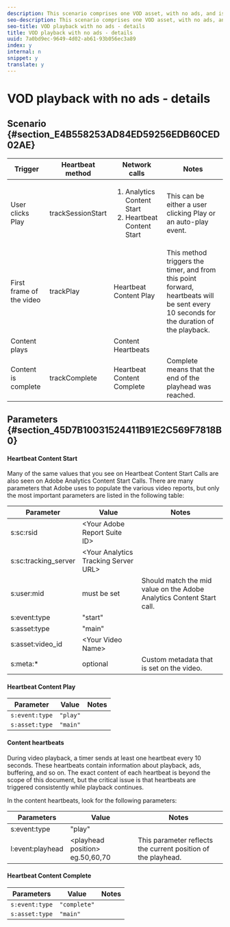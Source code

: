 ```yaml
---
description: This scenario comprises one VOD asset, with no ads, and is played once from beginning to end.
seo-description: This scenario comprises one VOD asset, with no ads, and is played once from beginning to end.
seo-title: VOD playback with no ads - details
title: VOD playback with no ads - details
uuid: 7a0bd9ec-9649-4d02-ab61-93b056ec3a89
index: y
internal: n
snippet: y
translate: y
---
```


# VOD playback with no ads - details


## Scenario {#section_E4B558253AD84ED59256EDB60CED02AE}


<table id="table_650DCE0B482249FFB01CCE36F2DCF259"> 
 <thead> 
  <tr> 
   <th colname="col1" class="entry">Trigger</th> 
   <th colname="col2" class="entry">Heartbeat method</th> 
   <th colname="col3" class="entry">Network calls</th> 
   <th colname="col4" class="entry">Notes</th> 
  </tr>
 </thead>
 <tbody> 
  <tr> 
   <td colname="col1">User clicks <span class="uicontrol">Play</span> </td> 
   <td colname="col2"><span class="codeph">trackSessionStart</span> </td> 
   <td colname="col3"> 
    <ol id="ol_94E8B596F0134291AEAF8AEE7BA328FC"> 
     <li id="li_EAC4DBC95F2A427B91B10FB62655C56F"><span class="codeph">Analytics Content Start</span> </li> 
     <li id="li_E9FAF09FFB934BC6880BA9DEABB1D00F"><span class="codeph">Heartbeat Content Start</span> </li> 
    </ol> </td> 
   <td colname="col4">This can be either a user clicking Play or an auto-play event.</td> 
  </tr> 
  <tr> 
   <td colname="col1">First frame of the video</td> 
   <td colname="col2"><span class="codeph">trackPlay</span> </td> 
   <td colname="col3"><span class="codeph">Heartbeat Content Play</span> </td> 
   <td colname="col4">This method triggers the timer, and from this point forward, heartbeats will be sent every 10 seconds for the duration of the playback.</td> 
  </tr> 
  <tr> 
   <td colname="col1">Content plays</td> 
   <td colname="col2"> </td> 
   <td colname="col3"><span class="codeph">Content Heartbeats</span> </td> 
   <td colname="col4"> </td> 
  </tr> 
  <tr> 
   <td colname="col1">Content is complete</td> 
   <td colname="col2"><span class="codeph">trackComplete</span> </td> 
   <td colname="col3"><span class="codeph">Heartbeat Content Complete</span> </td> 
   <td colname="col4"><span class="codeph">Complete</span> means that the end of the playhead was reached. </td> 
  </tr> 
 </tbody> 
</table>


## Parameters {#section_45D7B10031524411B91E2C569F7818B0}


#### Heartbeat Content Start
<table id="table_A74CD93A863B4BD892CAA92646428F17">  
 <desc> 
  <p>Many of the same values that you see on Heartbeat Content Start Calls are also seen on Adobe Analytics <span class="codeph">Content Start</span> Calls. There are many parameters that Adobe uses to populate the various video reports, but only the most important parameters are listed in the following table: </p> 
 </desc> 
 <thead> 
  <tr> 
   <th colname="col1" class="entry">Parameter</th> 
   <th colname="col2" class="entry">Value</th> 
   <th colname="col3" class="entry">Notes</th> 
  </tr>
 </thead>
 <tbody> 
  <tr> 
   <td colname="col1"><span class="codeph">s:sc:rsid</span> </td> 
   <td colname="col2">&lt;Your Adobe Report Suite ID&gt;</td> 
   <td colname="col3"> </td> 
  </tr> 
  <tr> 
   <td colname="col1"><span class="codeph">s:sc:tracking_server</span> </td> 
   <td colname="col2">&lt;Your Analytics Tracking Server URL&gt;</td> 
   <td colname="col3"> </td> 
  </tr> 
  <tr> 
   <td colname="col1"><span class="codeph">s:user:mid</span> </td> 
   <td colname="col2">must be set</td> 
   <td colname="col3">Should match the mid value on the <span class="codeph">Adobe Analytics Content Start</span> call. </td> 
  </tr> 
  <tr> 
   <td colname="col1"><span class="codeph">s:event:type</span> </td> 
   <td colname="col2"><span class="codeph">"start"</span> </td> 
   <td colname="col3"> </td> 
  </tr> 
  <tr> 
   <td colname="col1"><span class="codeph">s:asset:type</span> </td> 
   <td colname="col2"><span class="codeph">"main"</span> </td> 
   <td colname="col3"> </td> 
  </tr> 
  <tr> 
   <td colname="col1"><span class="codeph">s:asset:video_id</span> </td> 
   <td colname="col2">&lt;Your Video Name&gt;</td> 
   <td colname="col3"> </td> 
  </tr> 
  <tr> 
   <td colname="col1"><span class="codeph">s:meta:*</span> </td> 
   <td colname="col2">optional</td> 
   <td colname="col3">Custom metadata that is set on the video.</td> 
  </tr> 
 </tbody> 
</table>


<a id="section_2ABBD51D3A6D45ABA92CC516E414417A"></a>


#### Heartbeat Content Play
| Parameter |Value |Notes |
|---|---|---|
| `s:event:type`  | `"play"`  |  |
| `s:asset:type`  | `"main"`  |  |


<a id="section_3B5945336E464160A94518231CEE8F53"></a>


#### Content heartbeats
<table id="table_9685C9DE4DE94691AD90CA19DD5A2403">  
 <desc> 
  <p>During video playback, a timer sends at least one heartbeat every 10 seconds. These heartbeats contain information about playback, ads, buffering, and so on. The exact content of each heartbeat is beyond the scope of this document, but the critical issue is that heartbeats are triggered consistently while playback continues.</p> 
  <p>In the content heartbeats, look for the following parameters:</p> 
 </desc> 
 <thead> 
  <tr> 
   <th colname="col1" class="entry">Parameters</th> 
   <th colname="col2" class="entry">Value</th> 
   <th colname="col3" class="entry">Notes</th> 
  </tr>
 </thead>
 <tbody> 
  <tr> 
   <td colname="col1"><span class="codeph">s:event:type</span> </td> 
   <td colname="col2"><span class="codeph">"play"</span> </td> 
   <td colname="col3"> </td> 
  </tr> 
  <tr> 
   <td colname="col1"><span class="codeph">l:event:playhead</span> </td> 
   <td colname="col2">&lt;playhead position&gt; eg.50,60,70</td> 
   <td colname="col3">This parameter reflects the current position of the playhead.</td> 
  </tr> 
 </tbody> 
</table>


<a id="section_33BCC4C3181940C39446A57C25D82179"></a>


#### Heartbeat Content Complete
| Parameters |Value |Notes |
|---|---|---|
| `s:event:type`  | `"complete"`  |  |
| `s:asset:type`  | `"main"`  |  |


